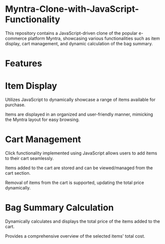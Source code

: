 # Myntra-Clone-with-JavaScript-Functionality
This repository contains a JavaScript-driven clone of the popular e-commerce platform Myntra, showcasing various functionalities such as item display, cart management, and dynamic calculation of the bag summary.

# Features
# Item Display
Utilizes JavaScript to dynamically showcase a range of items available for purchase.

Items are displayed in an organized and user-friendly manner, mimicking the Myntra layout for easy browsing.

# Cart Management
Click functionality implemented using JavaScript allows users to add items to their cart seamlessly.

Items added to the cart are stored and can be viewed/managed from the cart section.

Removal of items from the cart is supported, updating the total price dynamically.

# Bag Summary Calculation
Dynamically calculates and displays the total price of the items added to the cart.

Provides a comprehensive overview of the selected items' total cost.
